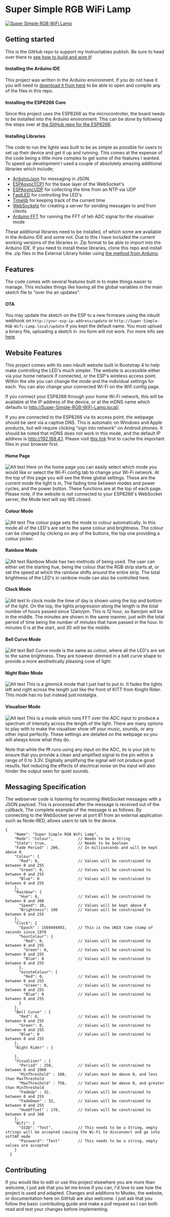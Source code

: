 # Super Simple RGB WiFi Lamp
[![Super Simple RGB WiFi Lamp](http://img.youtube.com/vi/WLXLV6ASLJM/0.jpg)](https://www.youtube.com/watch?v=WLXLV6ASLJM)
 
## Getting started
This is the GitHub repo to support my Instructables publish. Be sure to head over there to [see how to build and wire it](https://www.instructables.com/id/Super-Simple-RGB-WiFi-Lamp/)!

#### Installing the Arduino IDE 
This project was written in the Arduino environment. If you do not have it you will need to [download it from here](https://www.arduino.cc/en/main/software) to be able to open and compile any of the files in this repo.

#### Installing the ESP8266 Core
Since this project uses the ESP8266 as the microcontroller, the board needs to be installed into the Arduino environment. This can be done by following the steps over at [the GitHub repo for the ESP8266](https://github.com/esp8266/Arduino).

#### Installing Libraries
The code to run the lights was built to be as simple as possible for users to set up their device and get it up and running. This comes at the expense of the code being a little more complex to get some of the features I wanted. To speed up development I used a couple of absolutely amazing additional libraries which include;
- [ArduinoJson](https://arduinojson.org/) for messaging in JSON. 
- [ESPAsyncTCP](https://github.com/me-no-dev/ESPAsyncTCP)] for the base layer of the WebSocket's 
- [ESPAsyncUDP](https://github.com/me-no-dev/ESPAsyncUDP) for collecting the time from an NTP via UDP
- [FastLED](https://github.com/FastLED/FastLED) for controlling the LED's
- [Timelib](https://github.com/PaulStoffregen/Time) for keeping track of the current time
- [WebSockets](https://github.com/Links2004/arduinoWebSockets) for creating a server for sending messages to and from clients
- [Arduino FFT](https://github.com/kosme/arduinoFFT) for running the FFT of teh ADC signal for the visualiser mode

These additional libraries need to be installed, of which some are available in the Arduino IDE and some not. Due to this I have included the current working versions of the libraries in .Zip format to be able to import into the Arduino IDE. If you need to install these libraries, clone this repo and install the .zip files in the External Library folder using [the method from Arduino](https://www.arduino.cc/en/guide/libraries).

## Features
The code comes with several features built in to make things easier to manage. This includes things like having all the global variables in the main sketch file to "over the air updates". 

#### OTA 
You may update the sketch on the ESP to a new firmware using the inbuilt webhook on `http://your-esp-ip-address/update` or `http://Super-Simple-RGB-Wifi-Lamp.local/update` if you kept the default name. You must upload a binary file, uploading a sketch in .ino form will not work. For more info see [here](https://arduino-esp8266.readthedocs.io/en/latest/ota_updates/readme.html#web-browser).

## Website Features
This project comes with its own inbuilt website built in Bootstrap 4 to help make controlling the LED's much simpler. The website is accessible either via your home network if connected, or the ESP's wireless access point. Within the site you can change the mode and the individual settings for each. You can also change your connected Wi-Fi on the Wifi config page.

If you connect your ESP8266 through your home Wi-Fi network, this will be available at the IP address of the device, or at the mDNS name which defaults to http://Super-Simple-RGB-WiFi-Lamp.local/. 

If you are connected to the ESP8266 via its access point, the webpage should be sent via a captive DNS. This is automatic on Windows and Apple products, but will require clicking "sign into network" on Android phones. It should be noted that mDNS does not work in this mode, and the default IP address is http://192.168.4.1. Please visit [this link](https://arduinojson.org/) first to cache the important files in your browser first.

#### Home Page
![Alt text](Pictures/Website%20Home%20Page.PNG)
Here on the home page you can easily select which mode you would like or select the Wi-Fi config tab to change your Wi-Fi network. At the top of this page you will see the three global settings. These are the current mode the light is in, The fading time between modes and power cycles, and the power button. These functions are at the top of each page. Please note, if the website is not connected to your ESP8266's WebSocket server, the Mode text will say WS closed.

#### Colour Mode
![Alt text](Pictures/Website%20Colour.PNG)
The colour page sets the mode to colour automatically. In this mode all of the LED's are set to the same colour and brightness. The colour can be changed by clicking on any of the buttons, the top one providing a colour picker. 

#### Rainbow Mode 
![Alt text](Pictures/Website%20Rainbow.PNG)
Rainbow Mode has two methods of being used. The user can either set the starting hue, being the colour that the RGB strip starts at, or set the speed at which the rainbow shifts around the entire strip. The total brightness of the LED's in rainbow mode can also be controlled here.

#### Clock Mode
![Alt text](Pictures/Website%20Clock.PNG)
In clock mode the time of day is shown using the top and bottom of the light. On the top, the lights progression along the length is the total number of hours passed since 12am/pm. This is 12 hour, so 6am/pm will be in the middle. The minutes are shown in the same manner, just with the total period of time being the number of minutes that have passed in the hour. In minutes 0 is at the start, and 30 will be the middle.

#### Bell Curve Mode 
![Alt text](Pictures/Website%20Bellcurve.PNG)
Bell Curve mode is the same as colour, where all the LED's are set to the same brightness. They are however dimmed in a bell curve shape to provide a more aesthetically pleasing cove of light. 

#### Night Rider Mode
![Alt text](Pictures/Website%20Night%20Rider.PNG)
This is a gimmick mode that I just had to put in. It fades the lights left and right across the length just like the front of KITT from Knight Rider. This mode has no but instead just nostalgia.

#### Visualiser Mode
![Alt text](Pictures/Website%20Visualiser.PNG)
This is a mode which runs FFT over the ADC input to produce a spectrum of intensity across the length of the light. There are many options to play with to make the visualiser show off your music, sounds, or any other input perfectly. These settings are detailed on the webpage so you will always know what they do.

Note that while the fft runs using any input on the ADC, its is your job to ensure that you provide a clean and amplified signal to the pin within a range of 0 to 3.3V. Digitially amplifying the signal will not produce good results. Not reducing the effects of electrical noise on the input will also hinder the output seen for quiet sounds.

## Messaging Specification
The webserver code is listening for incoming WebSocket messages with a JSON payload. This is processed after the message is received out of the callback. The complete example of the message is as follows. By connecting to the WebSocket server at port 81 from an external application such as Node-RED, allows users to talk to the device. 

```
{
    "Name": "Super Simple RGB WiFi Lamp",
    "Mode": "Colour",           // Needs to be a String
    "State": true,              // Needs to be boolean
    "Fade Period" : 200,        // In milliseconds and will be kept above 0
    "Colour": {
      "Red": 0,                 // Values will be constrained to between 0 and 255 
      "Green": 0,               // Values will be constrained to between 0 and 255
      "Blue": 0                 // Values will be constrained to between 0 and 255
    },
    "Rainbow": {
      "Hue": 0,                 // Values will be constrained to between 0 and 360
      "Speed": 10,              // Values will be kept above 0
      "Brightness": 100         // Values will be constrained to between 0 and 255
    },
    "Clock": {
      "Epoch" : 1569494993,     // This is the UNIX time stamp of seconds since 1970
      "hourColour": {
        "Red": 0,               // Values will be constrained to between 0 and 255
        "Green": 0,             // Values will be constrained to between 0 and 255
        "Blue": 0               // Values will be constrained to between 0 and 255
      },
      "minuteColour": {
        "Red": 0,               // Values will be constrained to between 0 and 255
        "Green": 0,             // Values will be constrained to between 0 and 255
        "Blue": 0               // Values will be constrained to between 0 and 255
      }
    },
    "Bell Curve" : {
      "Red": 0,                 // Values will be constrained to between 0 and 255
      "Green": 0,               // Values will be constrained to between 0 and 255
      "Blue": 0                 // Values will be constrained to between 0 and 255
    },
    "Night Rider" : {
      
    },
    "Visualiser" : {
      "Period" : 250,           // Values will be constrained to between 0 and 2000
      "MinThreshold" : 100,     // Values must be above 0, and less than MaxThreshold
      "MaxThreshold" : 750,     // Values must be above 0, and greater than MinThreshold
      "FadeUp" : 32,            // Values will be constrained to between 0 and 255
      "FadeDown" : 32,          // Values will be constrained to between 0 and 255
      "HueOffset" : 170,        // Values will be constrained to between 0 and 360
    },
    "Wifi": {
      "SSID": "Test",           // This needs to be a String, empty strings will be accepted causing the Wi-Fi to disconnect and go into softAP mode
      "Password": "Test"        // This needs to be a string, empty values are accepted
    }
  }
```

## Contributing
If you would like to edit or use this project elsewhere you are more than welcome, I just ask that you let me know if you can, I'd love to see how the project is used and adapted. Changes and additions to Modes, the website, or documentation here on GitHub are also welcome. I just ask that you follow the basic contributing guide and make a pull request so I can both read and test your changes before implementing. 
